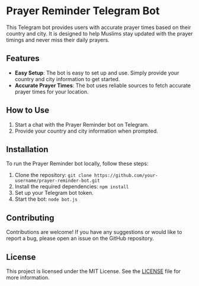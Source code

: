 # Prayer Reminder Telegram Bot

This Telegram bot provides users with accurate prayer times based on their country and city. It is designed to help Muslims stay updated with the prayer timings and never miss their daily prayers.

## Features

- **Easy Setup**: The bot is easy to set up and use. Simply provide your country and city information to get started.
- **Accurate Prayer Times**: The bot uses reliable sources to fetch accurate prayer times for your location.

## How to Use

1. Start a chat with the Prayer Reminder bot on Telegram.
2. Provide your country and city information when prompted.

## Installation

To run the Prayer Reminder bot locally, follow these steps:

1. Clone the repository: `git clone https://github.com/your-username/prayer-reminder-bot.git`
2. Install the required dependencies: `npm install`
3. Set up your Telegram bot token.
4. Start the bot: `node bot.js`

## Contributing

Contributions are welcome! If you have any suggestions or would like to report a bug, please open an issue on the GitHub repository.

## License

This project is licensed under the MIT License. See the [LICENSE](LICENSE) file for more information.
